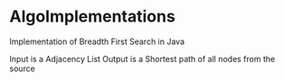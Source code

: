 # AlgoImplementations

Implementation of Breadth First Search in Java

Input is a Adjacency List
Output is a Shortest path of all nodes from the source

